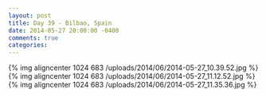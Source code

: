 ```yaml
---
layout: post
title: Day 39 - Bilbao, Spain
date: 2014-05-27 20:00:00 -0400
comments: true
categories: 
---
```

{% img aligncenter 1024 683 /uploads/2014/06/2014-05-27_10.39.52.jpg %}
{% img aligncenter 1024 683 /uploads/2014/06/2014-05-27_11.12.52.jpg %}
{% img aligncenter 1024 683 /uploads/2014/06/2014-05-27_11.35.36.jpg %}
